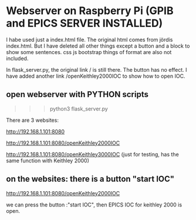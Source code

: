 # Webserver on Raspberry Pi (GPIB and EPICS SERVER INSTALLED)
I habe used just a index.html file. The original html comes from jördis index.html. But I have deleted all other things except a button and a block to show some sentences. css js bootstrap things of format are also not included.

In flask_server.py, the original link / is still there. The button has no effect.  I have added another link /openKeithley2000IOC to show how to open IOC.  

## open webserver with PYTHON scripts

>>> python3 flask_server.py

There are 3 websites:

http://192.168.1.101:8080

http://192.168.1.101:8080/openKeithley2000IOC

http://192.168.1.101:8080/openKeithley3000IOC (just for testing, has the same function with Keithley 2000)


## on the websites: there is a button "start IOC"

http://192.168.1.101:8080/openKeithley2000IOC 

we can press the button :"start IOC", then EPICS IOC for keithley 2000 is open. 


